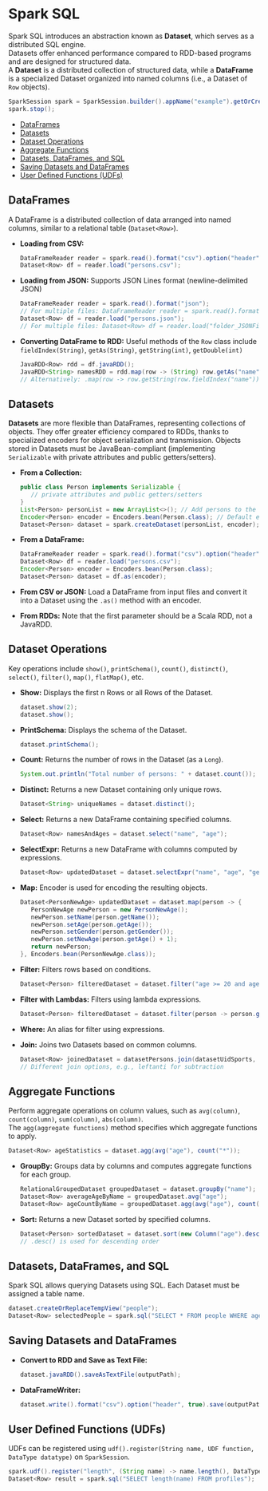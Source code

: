 # Spark SQL

Spark SQL introduces an abstraction known as **Dataset**, which serves as a distributed SQL engine.\
Datasets offer enhanced performance compared to RDD-based programs and are designed for structured data.\
A **Dataset** is a distributed collection of structured data, while a **DataFrame** is a specialized Dataset organized into named columns (i.e., a Dataset of `Row` objects).

```java
SparkSession spark = SparkSession.builder().appName("example").getOrCreate();
spark.stop();
```

- [DataFrames](#dataframes)
- [Datasets](#datasets)
- [Dataset Operations](#dataset-operations)
- [Aggregate Functions](#aggregate-functions)
- [Datasets, DataFrames, and SQL](#datasets-dataframes-and-sql)
- [Saving Datasets and DataFrames](#saving-datasets-and-dataframes)
- [User Defined Functions (UDFs)](#user-defined-functions-udfs)

## DataFrames

A DataFrame is a distributed collection of data arranged into named columns, similar to a relational table (`Dataset<Row>`).

- **Loading from CSV:**

   ```java
   DataFrameReader reader = spark.read().format("csv").option("header", true).option("inferSchema", true);
   Dataset<Row> df = reader.load("persons.csv");
   ```

- **Loading from JSON:**
   Supports JSON Lines format (newline-delimited JSON)

   ```java
   DataFrameReader reader = spark.read().format("json");
   // For multiple files: DataFrameReader reader = spark.read().format("json").option("multiline", true);
   Dataset<Row> df = reader.load("persons.json");
   // For multiple files: Dataset<Row> df = reader.load("folder_JSONFiles/");
   ```

- **Converting DataFrame to RDD:**
   Useful methods of the `Row` class include `fieldIndex(String)`, `getAs(String)`, `getString(int)`, `getDouble(int)`

   ```java
   JavaRDD<Row> rdd = df.javaRDD();
   JavaRDD<String> namesRDD = rdd.map(row -> (String) row.getAs("name"));
   // Alternatively: .map(row -> row.getString(row.fieldIndex("name")));
   ```

## Datasets

**Datasets** are more flexible than DataFrames, representing collections of objects. They offer greater efficiency compared to RDDs, thanks to specialized encoders for object serialization and transmission. Objects stored in Datasets must be JavaBean-compliant (implementing `Serializable` with private attributes and public getters/setters).

- **From a Collection:**

   ```java
   public class Person implements Serializable {
      // private attributes and public getters/setters
   }
   List<Person> personList = new ArrayList<>(); // Add persons to the list
   Encoder<Person> encoder = Encoders.bean(Person.class); // Default encoders include Encoders.INT(), Encoders.STRING()
   Dataset<Person> dataset = spark.createDataset(personList, encoder);
   ```

- **From a DataFrame:**

   ```java
   DataFrameReader reader = spark.read().format("csv").option("header", true).option("inferSchema", true);
   Dataset<Row> df = reader.load("persons.csv");
   Encoder<Person> encoder = Encoders.bean(Person.class);
   Dataset<Person> dataset = df.as(encoder);
   ```

- **From CSV or JSON:**
   Load a DataFrame from input files and convert it into a Dataset using the `.as()` method with an encoder.

- **From RDDs:**
   Note that the first parameter should be a Scala RDD, not a JavaRDD.

## Dataset Operations

Key operations include `show()`, `printSchema()`, `count()`, `distinct()`, `select()`, `filter()`, `map()`, `flatMap()`, etc.

- **Show:**
   Displays the first n Rows or all Rows of the Dataset.

   ```java
   dataset.show(2);
   dataset.show();
   ```

- **PrintSchema:**
   Displays the schema of the Dataset.

   ```java
   dataset.printSchema();
   ```

- **Count:**
   Returns the number of rows in the Dataset (as a `Long`).

   ```java
   System.out.println("Total number of persons: " + dataset.count());
   ```

- **Distinct:**
   Returns a new Dataset containing only unique rows.

   ```java
   Dataset<String> uniqueNames = dataset.distinct();
   ```

- **Select:**
   Returns a new DataFrame containing specified columns.

   ```java
   Dataset<Row> namesAndAges = dataset.select("name", "age");
   ```

- **SelectExpr:**
   Returns a new DataFrame with columns computed by expressions.

   ```java
   Dataset<Row> updatedDataset = dataset.selectExpr("name", "age", "gender", "age + 1 as newAge");
   ```

- **Map:**
   Encoder is used for encoding the resulting objects.

   ```java
   Dataset<PersonNewAge> updatedDataset = dataset.map(person -> {
      PersonNewAge newPerson = new PersonNewAge();
      newPerson.setName(person.getName());
      newPerson.setAge(person.getAge());
      newPerson.setGender(person.getGender());
      newPerson.setNewAge(person.getAge() + 1);
      return newPerson;
   }, Encoders.bean(PersonNewAge.class));
   ```

- **Filter:**
   Filters rows based on conditions.

   ```java
   Dataset<Person> filteredDataset = dataset.filter("age >= 20 and age <= 31");
   ```

- **Filter with Lambdas:**
   Filters using lambda expressions.

   ```java
   Dataset<Person> filteredDataset = dataset.filter(person -> person.getAge() >= 20 && person.getAge() <= 31);
   ```

- **Where:**
   An alias for filter using expressions.

- **Join:**
   Joins two Datasets based on common columns.

   ```java
   Dataset<Row> joinedDataset = datasetPersons.join(datasetUidSports, datasetPersons.col("uid").equalTo(datasetUidSports.col("uid")), "inner");
   // Different join options, e.g., leftanti for subtraction
   ```

## Aggregate Functions

Perform aggregate operations on column values, such as `avg(column)`, `count(column)`, `sum(column)`, `abs(column)`.\
The `agg(aggregate functions)` method specifies which aggregate functions to apply.

```java
Dataset<Row> ageStatistics = dataset.agg(avg("age"), count("*"));
```

- **GroupBy:**
   Groups data by columns and computes aggregate functions for each group.

   ```java
   RelationalGroupedDataset groupedDataset = dataset.groupBy("name");
   Dataset<Row> averageAgeByName = groupedDataset.avg("age");
   Dataset<Row> ageCountByName = groupedDataset.agg(avg("age"), count("name"));
   ```

- **Sort:**
   Returns a new Dataset sorted by specified columns.

   ```java
   Dataset<Person> sortedDataset = dataset.sort(new Column("age").desc(), new Column("name"));
   // .desc() is used for descending order
   ```

## Datasets, DataFrames, and SQL

Spark SQL allows querying Datasets using SQL. Each Dataset must be assigned a table name.

```java
dataset.createOrReplaceTempView("people");
Dataset<Row> selectedPeople = spark.sql("SELECT * FROM people WHERE age >= 20 and age <= 31");
```

## Saving Datasets and DataFrames

- **Convert to RDD and Save as Text File:**

   ```java
   dataset.javaRDD().saveAsTextFile(outputPath);
   ```

- **DataFrameWriter:**

   ```java
   dataset.write().format("csv").option("header", true).save(outputPath);
   ```

## User Defined Functions (UDFs)

UDFs can be registered using `udf().register(String name, UDF function, DataType datatype)` on `SparkSession`.

```java
spark.udf().register("length", (String name) -> name.length(), DataTypes.IntegerType);
Dataset<Row> result = spark.sql("SELECT length(name) FROM profiles");
```